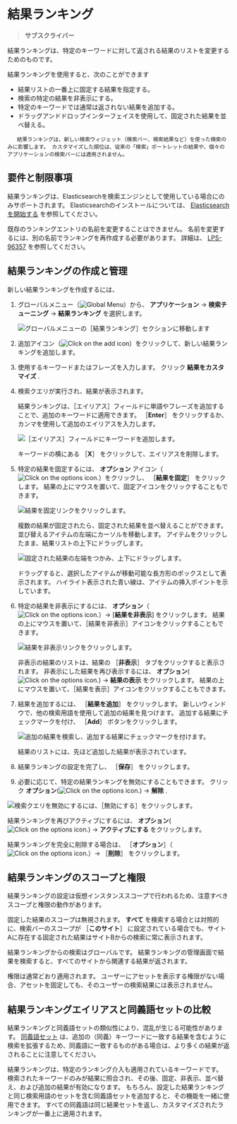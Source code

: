 # 結果ランキング

> **サブスクライバー**

結果ランキングは、特定のキーワードに対して返される結果のリストを変更するためのものです。

結果ランキングを使用すると、次のことができます

* 結果リストの一番上に固定する結果を指定する。
* 検索の特定の結果を非表示にする。
* 特定のキーワードでは通常は返されない結果を追加する。
* ドラッグアンドドロップインターフェイスを使用して、固定された結果を並べ替える。

```{note}
   結果ランキングは、新しい検索ウィジェット（検索バー、検索結果など）を使った検索のみに影響します。 カスタマイズした順位は、従来の「検索」ポートレットの結果や、個々のアプリケーションの検索バーには適用されません。
```

<a name="要件と制限事項" />

## 要件と制限事項

結果ランキングは、Elasticsearchを検索エンジンとして使用している場合にのみサポートされます。 Elasticsearchのインストールについては、 [Elasticsearchを開始する](../installing-and-upgrading-a-search-engine/elasticsearch/getting-started-with-elasticsearch.md) を参照してください。

既存のランキングエントリの名前を変更することはできません。 名前を変更するには、別の名前でランキングを再作成する必要があります。 詳細は、 [LPS-96357](https://issues.liferay.com/browse/LPS-96357) を参照してください。

<a name="結果ランキングの作成と管理" />

## 結果ランキングの作成と管理

新しい結果ランキングを作成するには、

1. グローバルメニュー（![Global Menu](../../images/icon-applications-menu.png)）から、 **アプリケーション** &rarr; **検索チューニング** &rarr; **結果ランキング** を選択します。

   ![グローバルメニューの［結果ランキング］セクションに移動します](result-rankings/images/01.png)

1. 追加アイコン（![Click on the add icon](../../images/icon-add.png)）をクリックして、新しい結果ランキングを追加します。

1. 使用するキーワードまたはフレーズを入力します。 クリック **結果をカスタマイズ** .

1. 検索クエリが実行され、結果が表示されます。

   結果ランキングは、［エイリアス］フィールドに単語やフレーズを追加することで、追加のキーワードに適用できます。 ［**Enter**］ をクリックするか、カンマを使用して追加のエイリアスを入力します。

   ![［エイリアス］フィールドにキーワードを追加します。](result-rankings/images/02.png)

   キーワードの横にある ［**X**］ をクリックして、エイリアスを削除します。

1. 特定の結果を固定するには、 **オプション** アイコン（![Click on the options icon.](../../images/icon-options.png)）をクリックし、 ［**結果を固定**］ をクリックします。 結果の上にマウスを置いて、固定アイコンをクリックすることもできます。

   ![結果を固定リンクをクリックします。](result-rankings/images/03.png)

   複数の結果が固定されたら、固定された結果を並べ替えることができます。 並び替えるアイテムの左端にカーソルを移動します。 アイテムをクリックしたまま、結果リストの上下にドラッグします。

   ![固定された結果の左端をつかみ、上下にドラッグします。](result-rankings/images/04.png)

   ドラッグすると、選択したアイテムが移動可能な長方形のボックスとして表示されます。 ハイライト表示された青い線は、アイテムの挿入ポイントを示しています。

1. 特定の結果を非表示にするには、 **オプション**（![Click on the options icon.](../../images/icon-options.png)）&rarr; [**結果を非表示**] をクリックします。 結果の上にマウスを置いて、［結果を非表示］アイコンをクリックすることもできます。

   ![結果を非表示リンクをクリックします。](result-rankings/images/03.png)

   非表示の結果のリストは、結果の ［**非表示**］ タブをクリックすると表示されます。 非表示にした結果を再び表示するには、 **オプション**(![Click on the options icon.](../../images/icon-options.png)) &rarr; **結果の表示** をクリックします。 結果の上にマウスを置いて、［結果を表示］アイコンをクリックすることもできます。

1. 結果を追加するには、 ［**結果を追加**］ をクリックします。 新しいウィンドウで、他の検索用語を使用して追加の結果を見つけます。 追加する結果にチェックマークを付け、 ［**Add**］ ボタンをクリックします。

   ![追加の結果を検索し、追加する結果にチェックマークを付けます。](result-rankings/images/05.png)

   結果のリストには、先ほど追加した結果が表示されています。

 1. 結果ランキングの設定を完了し、 ［**保存**］ をクリックします。

 1. 必要に応じて、特定の結果ランキングを無効にすることもできます。 クリック **オプション**(![Click on the options icon.](../../images/icon-options.png)) &rarr; **解除** .

   ![検索クエリを無効にするには、［無効にする］をクリックします。](result-rankings/images/06.png)

   結果ランキングを再びアクティブにするには、 **オプション**(![Click on the options icon.](../../images/icon-options.png)) &rarr; **アクティブにする** をクリックします。

   結果ランキングを完全に削除する場合は、 ［**オプション**］（![Click on the options icon.](../../images/icon-options.png)）→ ［**削除**］ をクリックします。

<a name="結果ランキングのスコープと権限" />

## 結果ランキングのスコープと権限

結果ランキングの設定は仮想インスタンススコープで行われるため、注意すべきスコープと権限の動作があります。

固定した結果のスコープは無視されます。 **すべて** を検索する場合とは対照的に、検索バーのスコープが ［**このサイト**］ に設定されている場合でも、サイトAに存在する固定された結果はサイトBからの検索に常に表示されます。

結果ランキングからの検索はグローバルです。 結果ランキングの管理画面で結果を検索すると、すべてのサイトから関連する結果が返されます。

権限は通常どおり適用されます。 ユーザーにアセットを表示する権限がない場合、アセットを固定しても、そのユーザーの検索結果には表示されません。

<a name="結果ランキングエイリアスと同義語セットの比較" />

## 結果ランキングエイリアスと同義語セットの比較

結果ランキングと同義語セットの類似性により、混乱が生じる可能性があります。 [同義語セット](./synonym-sets.md) は、追加の（同義）キーワードに一致する結果を含むように検索を拡張するため、同義語に一致するものがある場合は、より多くの結果が返されることに注意してください。

結果ランキングは、特定のランキング介入も適用されているキーワードです。 検索されたキーワードのみが結果に照合され、その後、固定、非表示、並べ替え、および追加の結果が有効になります。 もちろん、設定した結果ランキングと同じ検索用語のセットを含む同義語セットを追加すると、その機能を一緒に使用できます。 すべての同義語は同じ結果セットを返し、カスタマイズされたランキングが一番上に適用されます。
